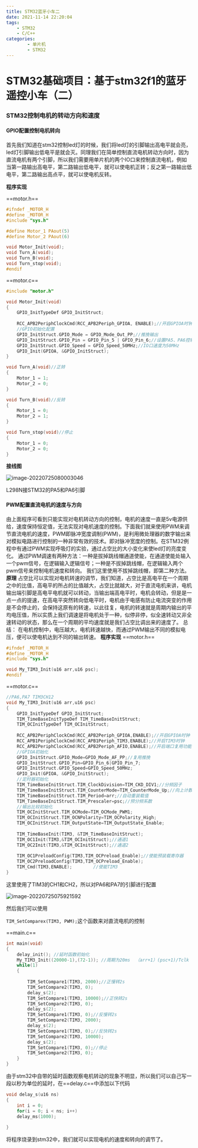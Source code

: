 ```yaml
---
title: STM32蓝牙小车二
date: 2021-11-14 22:20:04
tags: 
    - STM32
    - C/C++
categories: 
        - 单片机
        - STM32
---
```


# STM32基础项目：基于stm32f1的蓝牙遥控小车（二）

<!-- more -->

### STM32控制电机的转动方向和速度

#### GPIO配置控制电机转向

首先我们知道在stm32控制led灯的时候，我们将led灯的引脚输出高电平就会亮，led灯引脚输出低电平是就会灭。同理我们在简单控制直流电机转动方向时，因为直流电机有两个引脚，所以我们需要用单片机的两个IO口来控制直流电机，例如当第一路输出高电平，第二路输出低电平，就可以使电机正转；反之第一路输出低电平，第二路输出高点平，就可以使电机反转。

**程序实现**

==motor.h==

```c
#ifndef _MOTOR_H
#define _MOTOR_H
#include "sys.h"

#define Motor_1 PAout(5)
#define Motor_2 PAout(6)

void Motor_Init(void);
void Turn_A(void);
void Turn_B(void);
void Turn_stop(void);
#endif

```

==motor.c==

```C
#include "motor.h"

void Motor_Init(void)
{
	GPIO_InitTypeDef GPIO_InitStruct;
	
	RCC_APB2PeriphClockCmd(RCC_APB2Periph_GPIOA, ENABLE);//开启GPIOA时钟
	//GPIO初始化配置
	GPIO_InitStruct.GPIO_Mode = GPIO_Mode_Out_PP;//推挽输出
	GPIO_InitStruct.GPIO_Pin = GPIO_Pin_5 | GPIO_Pin_6;//设置PA5、PA6控制电机IO口
	GPIO_InitStruct.GPIO_Speed = GPIO_Speed_50MHz;//IO口速度为50MHz
	GPIO_Init(GPIOA, &GPIO_InitStruct);
}

void Turn_A(void)//正转
{
	Motor_1 = 1;
	Motor_2 = 0;
}

void Turn_B(void)//反转
{
	Motor_1 = 0;
	Motor_2 = 1;
}

void Turn_stop(void)//停止
{
	Motor_1 = 0;
	Motor_2 = 0;
}
```

**接线图**

![image-20220725080003046](https://ghigher-picture-bed.oss-cn-qingdao.aliyuncs.com/img/image-20220725080003046.png)

L298N接STM32的PA5和PA6引脚

#### PWM配置直流电机的速度与方向

由上面程序可看到只能实现对电机转动方向的控制，电机的速度一直是5v电源供给，速度保持恒定值，无法实现对电机速度的控制。下面我们就来使用PWM来调节直流电机的速度，PWM即脉冲宽度调制(PWM)，是利用微处理器的数字输出来对模拟电路进行控制的一种非常有效的技术。即对脉冲宽度的控制。在STM32例程中有通过PWM实现呼吸灯的实验，通过占空比的大小变化来使led灯的亮度变化。
通过PWM调速有两种方法：一种是拔掉跳线帽通道使能，在通道使能处输入一个pwm信号，在逻辑输入逻辑信号；一种是不拔掉跳线帽，在逻辑输入两个pwm信号来控制电机速度和转向。
我们这里使用不拔掉跳线帽，即第二种方法。
**原理**
占空比可以实现对电机转速的调节，我们知道，占空比是高电平在一个周期之中的比值，高电平的所占的比值越大，占空比就越大，对于直流电机来讲，电机输出端引脚是高电平电机就可以转动，当输出端高电平时，电机会转动，但是是一点一点的提速，在高电平突然转向低电平时，电机由于电感有防止电流突变的作用是不会停止的，会保持这原有的转速，以此往复，电机的转速就是周期内输出的平均电压值，所以实质上我们调速是将电机处于一种，似停非停，似全速转动又非全速转动的状态，那么在一个周期的平均速度就是我们占空比调出来的速度了。
总结： 在电机控制中，电压越大，电机转速越快，而通过PWM输出不同的模拟电压，便可以使电机达到不同的输出转速。
**程序实现**
==motor.h==

```c
#ifndef _MOTOR_H
#define _MOTOR_H
#include "sys.h"

void My_TIM3_Init(u16 arr,u16 psc);
#endif
```

==motor.c==

```C
//PA6,PA7 TIM3CH12
void My_TIM3_Init(u16 arr,u16 psc)
{
	GPIO_InitTypeDef GPIO_InitStruct;
	TIM_TimeBaseInitTypeDef TIM_TimeBaseInitStruct;
	TIM_OCInitTypeDef TIM_OCInitStruct;
	
	RCC_APB2PeriphClockCmd(RCC_APB2Periph_GPIOA,ENABLE);//开启GPIOA时钟
	RCC_APB1PeriphClockCmd(RCC_APB1Periph_TIM3,ENABLE);//开启TIM3时钟
	RCC_APB2PeriphClockCmd(RCC_APB2Periph_AFIO,ENABLE);//开启端口复用功能
	//GPIOA初始化
	GPIO_InitStruct.GPIO_Mode=GPIO_Mode_AF_PP;//复用推挽
	GPIO_InitStruct.GPIO_Pin=GPIO_Pin_6|GPIO_Pin_7;
	GPIO_InitStruct.GPIO_Speed=GPIO_Speed_50MHz;
    GPIO_Init(GPIOA, &GPIO_InitStruct);
	//定时器初始化
	TIM_TimeBaseInitStruct.TIM_ClockDivision=TIM_CKD_DIV1;//分频因子
	TIM_TimeBaseInitStruct.TIM_CounterMode=TIM_CounterMode_Up;//向上计数
	TIM_TimeBaseInitStruct.TIM_Period=arr;//自动重装载值
	TIM_TimeBaseInitStruct.TIM_Prescaler=psc;//预分频系数
	//输出比较初始化
	TIM_OCInitStruct.TIM_OCMode=TIM_OCMode_PWM1;
	TIM_OCInitStruct.TIM_OCNPolarity=TIM_OCPolarity_High;
	TIM_OCInitStruct.TIM_OutputState=TIM_OutputState_Enable;
	
	TIM_TimeBaseInit(TIM3, &TIM_TimeBaseInitStruct);
	TIM_OC1Init(TIM3,&TIM_OCInitStruct);//通道1
	TIM_OC2Init(TIM3,&TIM_OCInitStruct);//通道2
	
	TIM_OC1PreloadConfig(TIM3,TIM_OCPreload_Enable);//使能预装载寄存器
	TIM_OC2PreloadConfig(TIM3,TIM_OCPreload_Enable);
  	TIM_Cmd(TIM3,ENABLE);        //使能TIM3
}
```

这里使用了TIM3的CH1和CH2，所以对PA6和PA7的引脚进行配置



![image-20220725075921592](https://ghigher-picture-bed.oss-cn-qingdao.aliyuncs.com/img/image-20220725075921592.png)

然后我们可以使用

`TIM_SetComparex(TIM3, PWM);`这个函数来对直流电机的控制

==main.c==

```C
int main(void)
{
	delay_init(); //延时函数初始化
	My_TIM3_Init((20000-1),(72-1)); //周期为20ms  （arr+1）(psc+1)/Tclk
	while(1)
	{
		
		TIM_SetCompare1(TIM3, 2000);//正慢转2s
		TIM_SetCompare2(TIM3, 0);
        delay_s(2);
		TIM_SetCompare1(TIM3, 10000);//正快转2s
		TIM_SetCompare2(TIM3, 0); 
        delay_s(2);
        TIM_SetCompare1(TIM3, 0);//反慢转2s
		TIM_SetCompare2(TIM3, 2000);
        delay_s(2);
		TIM_SetCompare1(TIM3, 0);//反快转2s
		TIM_SetCompare2(TIM3, 10000); 
        delay_s(2);
		TIM_SetCompare1(TIM3, 0);//停止
		TIM_SetCompare2(TIM3, 0);
	}
}

```

由于stm32中自带的延时函数观察电机转动的现象不明显，所以我们可以自己写一段以秒为单位的延时，在==delay.c==中添加以下代码

```c
void delay_s(u16 ns)
{
	int i = 0;
	for(i = 0; i < ns; i++)
	delay_ms(1000);
	
}
```

将程序烧录到stm32中，我们就可以实现电机的速度和转向的调节了。







